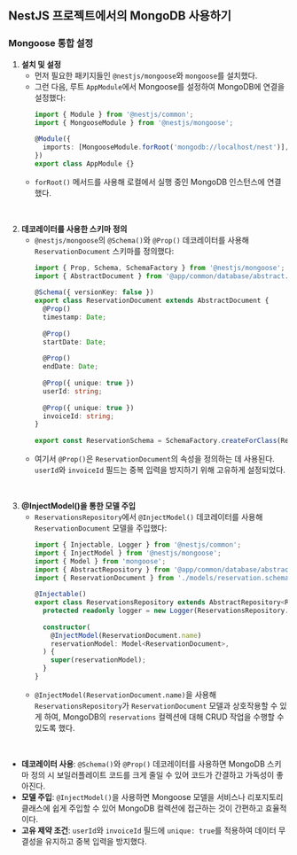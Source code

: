 ## NestJS 프로젝트에서의 MongoDB 사용하기


### Mongoose 통합 설정

1. **설치 및 설정**
    - 먼저 필요한 패키지들인 `@nestjs/mongoose`와 `mongoose`를 설치했다.
    - 그런 다음, 루트 `AppModule`에서 Mongoose를 설정하여 MongoDB에 연결을 설정했다:
      ```typescript
      import { Module } from '@nestjs/common';
      import { MongooseModule } from '@nestjs/mongoose';
 
      @Module({
        imports: [MongooseModule.forRoot('mongodb://localhost/nest')],
      })
      export class AppModule {}
      ```
    - `forRoot()` 메서드를 사용해 로컬에서 실행 중인 MongoDB 인스턴스에 연결했다.

<br/>

2. **데코레이터를 사용한 스키마 정의**
    - `@nestjs/mongoose`의 `@Schema()`와 `@Prop()` 데코레이터를 사용해 `ReservationDocument` 스키마를 정의했다:
      ```typescript
      import { Prop, Schema, SchemaFactory } from '@nestjs/mongoose';
      import { AbstractDocument } from '@app/common/database/abstract.schema';
 
      @Schema({ versionKey: false })
      export class ReservationDocument extends AbstractDocument {
        @Prop()
        timestamp: Date;
 
        @Prop()
        startDate: Date;
 
        @Prop()
        endDate: Date;
 
        @Prop({ unique: true })
        userId: string;
 
        @Prop({ unique: true })
        invoiceId: string;
      }
 
      export const ReservationSchema = SchemaFactory.createForClass(ReservationDocument);
      ```
    - 여기서 `@Prop()`은 `ReservationDocument`의 속성을 정의하는 데 사용된다. `userId`와 `invoiceId` 필드는 중복 입력을 방지하기 위해 고유하게 설정되었다.

<br/>

3. **@InjectModel()을 통한 모델 주입**
    - `ReservationsRepository`에서 `@InjectModel()` 데코레이터를 사용해 `ReservationDocument` 모델을 주입했다:
      ```typescript
      import { Injectable, Logger } from '@nestjs/common';
      import { InjectModel } from '@nestjs/mongoose';
      import { Model } from 'mongoose';
      import { AbstractRepository } from '@app/common/database/abstract.repository';
      import { ReservationDocument } from './models/reservation.schema';
 
      @Injectable()
      export class ReservationsRepository extends AbstractRepository<ReservationDocument> {
        protected readonly logger = new Logger(ReservationsRepository.name);
 
        constructor(
          @InjectModel(ReservationDocument.name)
          reservationModel: Model<ReservationDocument>,
        ) {
          super(reservationModel);
        }
      }
      ```
    - `@InjectModel(ReservationDocument.name)`을 사용해 `ReservationsRepository`가 `ReservationDocument` 모델과 상호작용할 수 있게 하여, MongoDB의 `reservations` 컬렉션에 대해 CRUD 작업을 수행할 수 있도록 했다.

<br/>

- **데코레이터 사용**: `@Schema()`와 `@Prop()` 데코레이터를 사용하면 MongoDB 스키마 정의 시 보일러플레이트 코드를 크게 줄일 수 있어 코드가 간결하고 가독성이 좋아진다.
- **모델 주입**: `@InjectModel()`을 사용하면 Mongoose 모델을 서비스나 리포지토리 클래스에 쉽게 주입할 수 있어 MongoDB 컬렉션에 접근하는 것이 간편하고 효율적이다.
- **고유 제약 조건**: `userId`와 `invoiceId` 필드에 `unique: true`를 적용하여 데이터 무결성을 유지하고 중복 입력을 방지했다.

